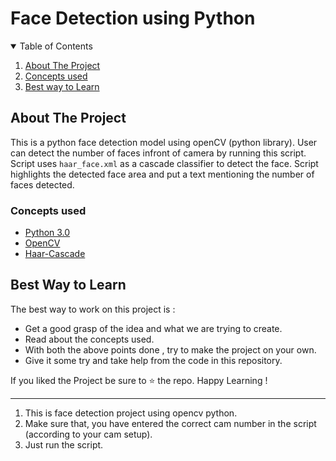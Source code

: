 # Face Detection using Python

<!-- TABLE OF CONTENTS -->
<details open="open">
  <summary>Table of Contents</summary>
  <ol>
    <li>
      <a href="#about-the-project">About The Project</a>
    <li>
      <a href="#concepts-used">Concepts used</a>
    </li>
    <li>
      <a href="#best-way-to-learn">Best way to Learn</a>
    </li>
  </ol>
</details>

<!-- ABOUT THE PROJECT -->

## About The Project

This is a python face detection model using openCV (python library). User can detect the number of faces infront of camera by running this script. Script uses `haar_face.xml` as a cascade classifier to detect the face. Script highlights the detected face area and put a text mentioning the number of faces detected.

### Concepts used

- [Python 3.0](https://www.python.org/doc/)
- [OpenCV](https://docs.opencv.org/master/d5/de5/tutorial_py_setup_in_windows.html)
- [Haar-Cascade](https://github.com/opencv/opencv/tree/master/data/haarcascades)

<!-- USAGE EXAMPLES -->

## Best Way to Learn

The best way to work on this project is :

- Get a good grasp of the idea and what we are trying to create.
- Read about the concepts used.
- With both the above points done , try to make the project on your own.
- Give it some try and take help from the code in this repository.

If you liked the Project be sure to ⭐ the repo. Happy Learning !

----------------------------------------------------------------------------------

1. This is face detection project using opencv python.
2. Make sure that, you have entered the correct cam number in the script (according to your cam setup).
3. Just run the script.

